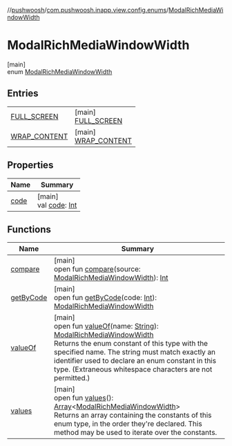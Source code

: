 //[pushwoosh](../../../index.md)/[com.pushwoosh.inapp.view.config.enums](../index.md)/[ModalRichMediaWindowWidth](index.md)

# ModalRichMediaWindowWidth

[main]\
enum [ModalRichMediaWindowWidth](index.md)

## Entries

| | |
|---|---|
| [FULL_SCREEN](-f-u-l-l_-s-c-r-e-e-n/index.md) | [main]<br>[FULL_SCREEN](-f-u-l-l_-s-c-r-e-e-n/index.md) |
| [WRAP_CONTENT](-w-r-a-p_-c-o-n-t-e-n-t/index.md) | [main]<br>[WRAP_CONTENT](-w-r-a-p_-c-o-n-t-e-n-t/index.md) |

## Properties

| Name | Summary |
|---|---|
| [code](code.md) | [main]<br>val [code](code.md): [Int](https://kotlinlang.org/api/latest/jvm/stdlib/kotlin-stdlib/kotlin/-int/index.html) |

## Functions

| Name | Summary |
|---|---|
| [compare](compare.md) | [main]<br>open fun [compare](compare.md)(source: [ModalRichMediaWindowWidth](index.md)): [Int](https://kotlinlang.org/api/latest/jvm/stdlib/kotlin-stdlib/kotlin/-int/index.html) |
| [getByCode](get-by-code.md) | [main]<br>open fun [getByCode](get-by-code.md)(code: [Int](https://kotlinlang.org/api/latest/jvm/stdlib/kotlin-stdlib/kotlin/-int/index.html)): [ModalRichMediaWindowWidth](index.md) |
| [valueOf](value-of.md) | [main]<br>open fun [valueOf](value-of.md)(name: [String](https://developer.android.com/reference/kotlin/java/lang/String.html)): [ModalRichMediaWindowWidth](index.md)<br>Returns the enum constant of this type with the specified name. The string must match exactly an identifier used to declare an enum constant in this type. (Extraneous whitespace characters are not permitted.) |
| [values](values.md) | [main]<br>open fun [values](values.md)(): [Array](https://kotlinlang.org/api/latest/jvm/stdlib/kotlin-stdlib/kotlin/-array/index.html)&lt;[ModalRichMediaWindowWidth](index.md)&gt;<br>Returns an array containing the constants of this enum type, in the order they're declared. This method may be used to iterate over the constants. |
